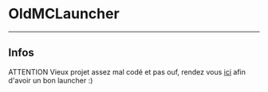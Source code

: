 # OldMCLauncher
----------------------------------
## Infos 
ATTENTION
Vieux projet assez mal codé et pas ouf, rendez vous [ici](https://github.com/gabliltraydev/McLauncher) afin d'avoir un bon launcher :)
